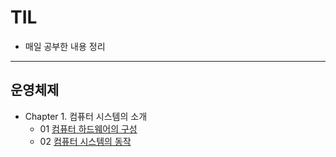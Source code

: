 # TIL
- 매일 공부한 내용 정리
<hr/>

## 운영체제
- Chapter 1. 컴퓨터 시스템의 소개
  - 01 [컴퓨터 하드웨어의 구성](OS\ConfigurationOfComputerHardware_20210825.md)
  - 02 [컴퓨터 시스템의 동작](OS\BehaviorOfComputerSystems_20210825.md)
